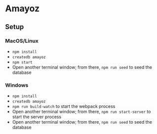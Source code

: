 # Amayoz

## Setup

### MacOS/Linux

* `npm install`
* `createdb amayoz`
* `npm start`
* Open another terminal window; from there, `npm run seed` to seed the database

### Windows

* `npm install`
* `createdb amayoz`
* `npm run build-watch` to start the webpack process
* Open another terminal window; from there, `npm run start-server` to start the server process
* Open another terminal window; from there, `npm run seed` to seed the database
